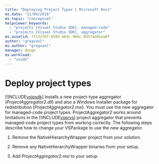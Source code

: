 ```yaml
---
title: "Deploying Project Types | Microsoft Docs"
ms.date: "11/04/2016"
ms.topic: "conceptual"
helpviewer_keywords: 
  - "projects [Visual Studio SDK], managed-code"
  - "projects [Visual Studio SDK], aggregator"
ms.assetid: 7f132f67-8589-464c-90dc-0d57ae02aa8f
author: "gregvanl"
ms.author: "gregvanl"
manager: douge
ms.workload: 
  - "vssdk"
---
```

# Deploy project types
[!INCLUDE[vsipsdk](../../extensibility/includes/vsipsdk_md.md)] installs a new project-type aggregator (*ProjectAggregator2.dll*) and also a Windows Installer package for redistribution (*ProjectAggregator2.msi*). You must use the new aggregator for managed-code project types. ProjectAggregator2 works around limitations in the [!INCLUDE[vsprvs](../../code-quality/includes/vsprvs_md.md)] project aggregator that prevents managed-code project types from working correctly. The following steps describe how to change your VSPackage to use the new aggregator.  
  
1.  Remove the NativeHierarchyWrapper project from your solution.  
  
2.  Remove any NativeHierarchyWrapper binaries from your setup.  
  
3.  Add *ProjectAggregator2.msi* to your setup.